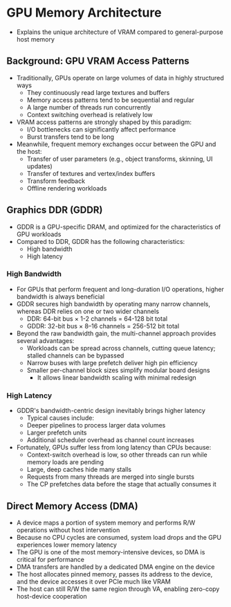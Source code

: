 # GPU Memory Architecture
- Explains the unique architecture of VRAM compared to general-purpose host memory

## Background: GPU VRAM Access Patterns
- Traditionally, GPUs operate on large volumes of data in highly structured ways
    - They continuously read large textures and buffers
    - Memory access patterns tend to be sequential and regular
    - A large number of threads run concurrently
    - Context switching overhead is relatively low
- VRAM access patterns are strongly shaped by this paradigm:
    - I/O bottlenecks can significantly affect performance
    - Burst transfers tend to be long
- Meanwhile, frequent memory exchanges occur between the GPU and the host:
    - Transfer of user parameters (e.g., object transforms, skinning, UI updates)
    - Transfer of textures and vertex/index buffers
    - Transform feedback
    - Offline rendering workloads

## Graphics DDR (GDDR)
- GDDR is a GPU-specific DRAM, and optimized for the characteristics of GPU workloads
- Compared to DDR, GDDR has the following characteristics:
    - High bandwidth
    - High latency

### High Bandwidth
- For GPUs that perform frequent and long-duration I/O operations, higher bandwidth is always beneficial
- GDDR secures high bandwidth by operating many narrow channels, whereas DDR relies on one or two wider channels
    - DDR: 64-bit bus × 1-2 channels = 64-128 bit total
    - GDDR: 32-bit bus × 8–16 channels = 256-512 bit total
- Beyond the raw bandwidth gain, the multi-channel approach provides several advantages:
    - Workloads can be spread across channels, cutting queue latency; stalled channels can be bypassed
    - Narrow buses with large prefetch deliver high pin efficiency
    - Smaller per-channel block sizes simplify modular board designs
        - It allows linear bandwidth scaling with minimal redesign

### High Latency
- GDDR's bandwidth-centric design inevitably brings higher latency
    - Typical causes include:
    - Deeper pipelines to process larger data volumes
    - Larger prefetch units
    - Additional scheduler overhead as channel count increases
- Fortunately, GPUs suffer less from long latency than CPUs because:
    - Context-switch overhead is low, so other threads can run while memory loads are pending
    - Large, deep caches hide many stalls
    - Requests from many threads are merged into single bursts
    - The CP prefetches data before the stage that actually consumes it

## Direct Memory Access (DMA)
- A device maps a portion of system memory and performs R/W operations without host intervention
- Because no CPU cycles are consumed, system load drops and the GPU experiences lower memory latency
- The GPU is one of the most memory-intensive devices, so DMA is critical for performance
- DMA transfers are handled by a dedicated DMA engine on the device
- The host allocates pinned memory, passes its address to the device, and the device accesses it over PCIe much like VRAM
- The host can still R/W the same region through VA, enabling zero-copy host-device cooperation
